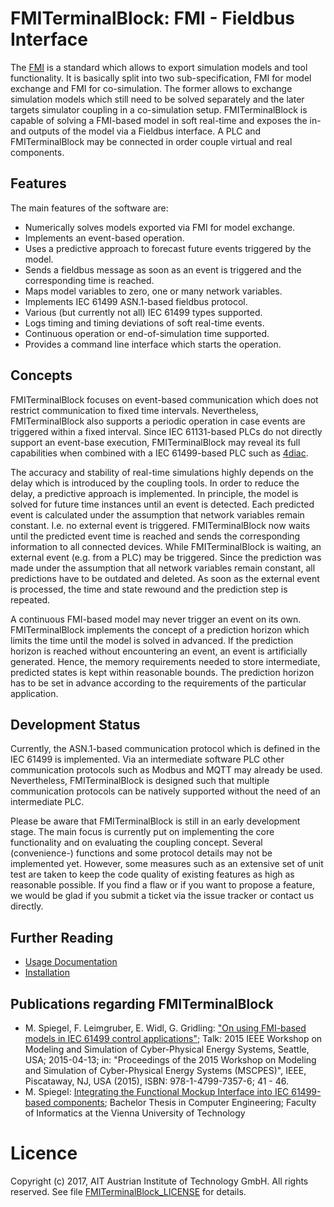 FMITerminalBlock: FMI - Fieldbus Interface
==========================================

The [FMI](http://fmi-standard.org/) is a standard which allows to export simulation models and tool functionality. It is basically split into two sub-specification, FMI for model exchange and FMI for co-simulation. The former allows to exchange simulation models which still need to be solved separately and the later targets simulator coupling in a co-simulation setup. FMITerminalBlock is capable of solving a FMI-based model in soft real-time and exposes the in- and outputs of the model via a Fieldbus interface. A PLC and FMITerminalBlock may be connected in order couple virtual and real components.

## Features
The main features of the software are:
* Numerically solves models exported via FMI for model exchange.
* Implements an event-based operation.
* Uses a predictive approach to forecast future events triggered by the model.
* Sends a fieldbus message as soon as an event is triggered and the 
  corresponding time is reached.
* Maps model variables to zero, one or many network variables.
* Implements IEC 61499 ASN.1-based fieldbus protocol.
* Various (but currently not all) IEC 61499 types supported.
* Logs timing and timing deviations of soft real-time events.
* Continuous operation or end-of-simulation time supported.
* Provides a command line interface which starts the operation.

## Concepts
FMITerminalBlock focuses on event-based communication which does not restrict communication to fixed time intervals. Nevertheless, FMITerminalBlock also supports a periodic operation in case events are triggered within a fixed interval. Since IEC 61131-based PLCs do not directly support an event-base execution, FMITerminalBlock may reveal its full capabilities when combined with a IEC 61499-based PLC such as [4diac](https://eclipse.org/4diac).

The accuracy and stability of real-time simulations highly depends on the delay which is introduced by the coupling tools. In order to reduce the delay, a predictive approach is implemented. In principle, the model is solved for future time instances until an event is detected. Each predicted event is calculated under the assumption that network variables remain constant. I.e. no external event is triggered. FMITerminalBlock now waits until the predicted event time is reached and sends the corresponding information to all connected devices. While FMITerminalBlock is waiting, an external event (e.g. from a PLC) may be triggered. Since the prediction was made under the assumption that all network variables remain constant, all predictions have to be outdated and deleted. As soon as the external event is processed, the time
and state rewound and the prediction step is repeated.

A continuous FMI-based model may never trigger an event on its own. FMITerminalBlock implements the concept of a prediction horizon which limits the time until the model is solved in advanced. If the prediction horizon is reached without encountering an event, an event is artificially generated. Hence, the memory requirements needed to store intermediate, predicted states is kept within reasonable bounds. The prediction horizon has to be set in advance according to the requirements of the particular application. 

## Development Status
Currently, the ASN.1-based communication protocol which is defined in the IEC 61499 is implemented. Via an intermediate software PLC other communication protocols such as Modbus and MQTT may already be used. Nevertheless, FMITerminalBlock is designed such that multiple communication protocols can be natively supported without the need of an intermediate PLC.

Please be aware that FMITerminalBlock is still in an early development stage. The main focus is currently put on implementing the core functionality and on evaluating the coupling concept. Several (convenience-) functions and some protocol details may not be implemented yet. However, some measures such as an extensive set of unit test are taken to keep the code quality of existing features as high as reasonable possible. If you find a flaw or if you want to propose a feature, we would be glad if you submit a ticket via the issue tracker or contact us directly.

## Further Reading

* [Usage Documentation](doc/user/usage.md)
* [Installation](doc/user/installation.md)

## Publications regarding FMITerminalBlock
* M. Spiegel, F. Leimgruber, E. Widl, G. Gridling:
  ["On using FMI-based models in IEC 61499 control applications"](https://doi.org/10.1109/MSCPES.2015.7115407); 
  Talk: 2015 IEEE Workshop on Modeling and Simulation of Cyber-Physical Energy Systems, Seattle, USA; 2015-04-13; in: "Proceedings of the 2015 Workshop on Modeling and Simulation of Cyber-Physical Energy Systems (MSCPES)", IEEE, Piscataway, NJ, USA (2015), ISBN: 978-1-4799-7357-6; 41 - 46.
* M. Spiegel: [Integrating the Functional Mockup Interface into IEC 61499-based components](https://www.auto.tuwien.ac.at/bib/pdf_TR/TR0175.pdf);
  Bachelor Thesis in Computer Engineering; Faculty of Informatics at the Vienna University of Technology

# Licence
Copyright (c) 2017, AIT Austrian Institute of Technology GmbH.
All rights reserved. See file [FMITerminalBlock_LICENSE](FMITerminalBlock_LICENSE) for details.
